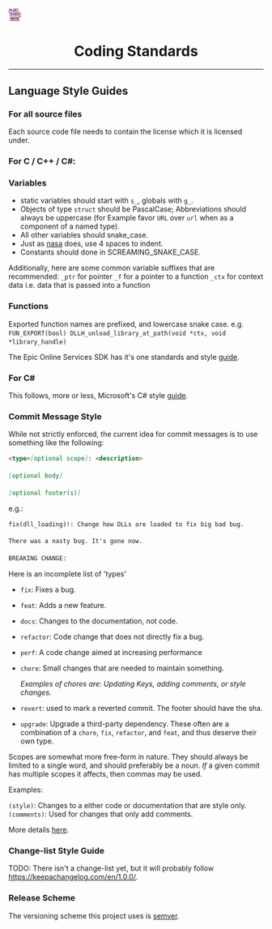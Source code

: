 <a href="/README.md"><img src="/docs/images/PlayEveryWareLogo.gif" alt="README.md" width="5%"/></a>

# <div align="center">Coding Standards</div>
---

## Language Style Guides

### For all source files
Each source code file needs to contain the license which it is licensed under.

### For C / C++ / C#:

### Variables
* static variables should start with `s_`, globals with `g_`.
* Objects of type `struct` should be PascalCase; Abbreviations should always be uppercase (for Example favor `URL` over `url` when as a component of a named type).
* All other variables should snake_case.
* Just as [nasa](https://ntrs.nasa.gov/api/citations/19950022400/downloads/19950022400.pdf#page=18) does, use 4 spaces to indent.
* Constants should done in SCREAMING_SNAKE_CASE.

Additionally, here are some common variable suffixes that are recommended:
`_ptr`  for pointer
`_f`    for a pointer to a function
`_ctx`  for context data i.e. data that is passed into a function

### Functions
Exported function names are prefixed, and lowercase snake case.
e.g.
`FUN_EXPORT(bool) DLLH_unload_library_at_path(void *ctx, void *library_handle)`

The Epic Online Services SDK has it's one standards and style [guide](https://docs.unrealengine.com/4.26/en-US/ProductionPipelines/DevelopmentSetup/CodingStandard/).

### For C#
This follows, more or less, Microsoft's C# style [guide](https://docs.microsoft.com/en-us/dotnet/csharp/fundamentals/coding-style/coding-conventions).

### Commit Message Style
While not strictly enforced, the current idea for commit messages is to use something like the following:

```markdown
<type>[optional scope]: <description>

[optional body]

[optional footer(s)]
```  

e.g.:

```markdown
fix(dll_loading)!: Change how DLLs are loaded to fix big bad bug.

There was a nasty bug. It's gone now.

BREAKING CHANGE:
```

Here is an incomplete list of 'types'

- `fix`: Fixes a bug.
- `feat`: Adds a new feature.
- `docs`: Changes to the documentation, not code.
- `refactor`: Code change that does not directly fix a bug.
- `perf`: A code change aimed at increasing performance
- `chore`: Small changes that are needed to maintain something. 

   _Examples of chores are: Updating Keys, adding comments, or style changes._

- `revert`: used to mark a reverted commit. The footer should have the sha.
- `upgrade`: Upgrade a third-party dependency. These often are a combination of a `chore`, `fix`, `refactor`, and `feat`, and thus deserve their own type.

Scopes are somewhat more free-form in nature. They should always be limited to a single word, and should preferably be a noun. _If_ a given commit has multiple scopes it affects, then commas may be used.

Examples:

`(style)`: Changes to a either code or documentation that are style only.
`(comments)`: Used for changes that only add comments.

More details [here](https://www.conventionalcommits.org/en/v1.0.0/).

### Change-list Style Guide
TODO: There isn't a change-list yet, but it will probably follow https://keepachangelog.com/en/1.0.0/.

### Release Scheme
The versioning scheme this project uses is [semver](https://semver.org/).

